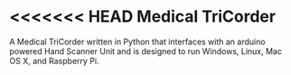 <<<<<<< HEAD
Medical TriCorder
================

A Medical TriCorder written in Python that interfaces with an arduino powered Hand Scanner Unit and is designed to run Windows, Linux, Mac OS X, and Raspberry Pi.
